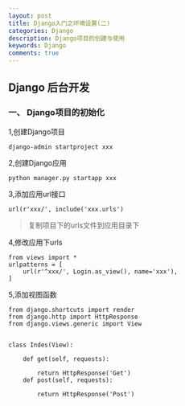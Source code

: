```yaml
---
layout: post
title: Django入门之环境设置(二)
categories: Django
description: Django项目的创建与使用
keywords: Django
comments: true
---
```

## Django 后台开发

### 一、 Django项目的初始化

1,创建Django项目

```
django-admin startproject xxx
```

2,创建Django应用

```
python manager.py startapp xxx
```

3,添加应用url接口

```
url(r'xxx/', include('xxx.urls')
```

> 复制项目下的urls文件到应用目录下

4,修改应用下urls

```
from views import *
urlpatterns = [
    url(r'^xxx/', Login.as_view(), name='xxx'),
]
```

5,添加视图函数

```
from django.shortcuts import render
from django.http import HttpResponse
from django.views.generic import View


class Indes(View):

    def get(self, requests):

        return HttpResponse('Get')
    def post(self, requests):

        return HttpResponse('Post')
```



